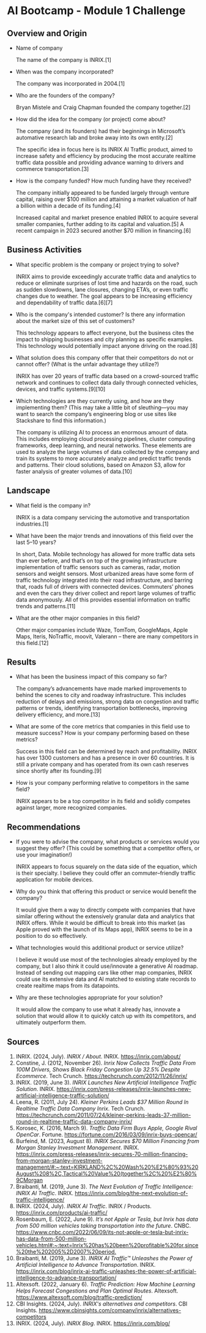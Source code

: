 # AI Bootcamp \- Module 1 Challenge

## Overview and Origin

* Name of company

    The name of the company is INRIX.\[1\]  

* When was the company incorporated?

    The company was incorporated in 2004.\[1\]  

* Who are the founders of the company?

    Bryan Mistele and Craig Chapman founded the company together.\[2\]  

* How did the idea for the company (or project) come about?

    The company \(and its founders\) had their beginnings in Microsoft’s automative research lab and broke away into its own entity.\[2\]  

    The specific idea in focus here is its INRIX AI Traffic product, aimed to increase safety and efficiency by producing the most accurate realtime traffic data possible and providing advance warning to drivers and commerce transportation.\[3\]  

* How is the company funded? How much funding have they received?

    The company initially appeared to be funded largely through venture capital, raising over $100 million and attaining a market valuation of half a billion within a decade of its funding.\[4\]  

    Increased capital and market presence enabled INRIX to acquire several smaller companies, further adding to its capital and valuation.\[5\]  A recent campaign in 2023 secured another $70 million in financing.\[6\]  

## Business Activities

* What specific problem is the company or project trying to solve?

    INRIX aims to provide exceedingly accurate traffic data and analytics to reduce or eliminate surprises of lost time and hazards on the road, such as sudden slowdowns, lane closures, changing ETA’s, or even traffic changes due to weather.  The goal appears to be increasing efficiency and dependability of traffic data.\[6\]\[7\]  

* Who is the company's intended customer? Is there any information about the market size of this set of customers?

    This technology appears to affect everyone, but the business cites the impact to shipping businesses and city planning as specific examples.  This technology would potentially impact anyone driving on the road.\[8\]  

* What solution does this company offer that their competitors do not or cannot offer? (What is the unfair advantage they utilize?)

    INRIX has over 20 years of traffic data based on a crowd-sourced traffic network and continues to collect data daily through connected vehicles, devices, and traffic systems.\[9\]\[10\]  

* Which technologies are they currently using, and how are they implementing them? (This may take a little bit of sleuthing&mdash;you may want to search the company’s engineering blog or use sites like Stackshare to find this information.)

    The company is utilizing AI to process an enormous amount of data.  This includes employing cloud processing pipelines, cluster computing frameworks, deep learning, and neural networks.  These elements are used to analyze the large volumes of data collected by the company and train its systems to more accurately analyze and predict traffic trends and patterns.  Their cloud solutions, based on Amazon S3, allow for faster analysis of greater volumes of data.\[10\]  

## Landscape

* What field is the company in?

    INRIX is a data company servicing the automotive and transportation industries.\[1\]  

* What have been the major trends and innovations of this field over the last 5&ndash;10 years?

    In short, Data.  Mobile technology has allowed for more traffic data sets than ever before, and that’s on top of the growing infrastructure implementation of traffic sensors such as cameras, radar, motion sensors and weight sensors.  Most urbanized areas have some form of traffic technology integrated into their road infrastructure, and barring that, roads full of drivers with connected devices.  Commuters’ phones and even the cars they driver collect and report large volumes of traffic data anonymously.  All of this provides essential information on traffic trends and patterns.\[11\]  

* What are the other major companies in this field?

    Other major companies include Waze, TomTom, GoogleMaps, Apple Maps, Iteris, NoTraffic, moovit, Valerann &ndash; there are many competitors in this field.\[12\]

## Results

* What has been the business impact of this company so far?

    The company’s advancements have made marked improvements to behind the scenes to city and roadway infrastructure.  This includes reduction of delays and emissions, strong data on congestion and traffic patterns or trends, identifying transportation bottlenecks, improving delivery efficiency, and more.\[13\]  

* What are some of the core metrics that companies in this field use to measure success? How is your company performing based on these metrics?

    Success in this field can be determined by reach and profitability.  INRIX has over 1300 customers and has a presence in over 60 countries.  It is still a private company and has operated from its own cash reserves since shortly after its founding.\[9\]  

* How is your company performing relative to competitors in the same field?

    INRIX appears to be a top competitor in its field and solidly competes against larger, more recognized companies.  

## Recommendations

* If you were to advise the company, what products or services would you suggest they offer? (This could be something that a competitor offers, or use your imagination!)  

    INRIX appears to focus squarely on the data side of the equation, which is their specialty.  I believe they could offer an commuter&ndash;friendly traffic application for mobile devices.

* Why do you think that offering this product or service would benefit the company?
        
    It would give them a way to directly compete with companies that have similar offering without the extensively granular data and analytics that INRIX offers.  While it would be difficult to break into this market \(as Apple proved with the launch of its Maps app\), INRIX seems to be in a position to do so effectively.  

* What technologies would this additional product or service utilize?

    I believe it would use most of the technologies already employed by the company, but I also think it could use/innovate a generative AI roadmap.  Instead of sending out mapping cars like other map companies, INRIX could use its extensive data and AI matched to existing state records to create realtime maps from its datapoints.

* Why are these technologies appropriate for your solution?

    It would allow the company to use what it already has, innovate a solution that would allow it to quickly catch up with its competitors, and ultimately outperform them.

## Sources

1. INRIX. \(2024, July\). *INRIX \/ About*. INRIX. <https://inrix.com/about/>
2. Constine, J. \(2012, November 26\). *Inrix Now Collects Traffic Data From 100M Drivers, Shows Black Friday Congestion Up 32.5\% Despite Ecommerce*. Tech Crunch. <https://techcrunch.com/2012/11/26/inrix/>
3. INRIX. \(2019, June 3\). *INRIX Launches New Artificial Intelligence Traffic Solution*. INRIX. <https://inrix.com/press-releases/inrix-launches-new-artificial-intelligence-traffic-solution/>
4. Leena, R. \(2011, July 24\). *Kleiner Perkins Leads \$37 Million Round In Realtime Traffic Data Company Inrix*. Tech Crunch. <https://techcrunch.com/2011/07/24/kleiner-perkins-leads-37-million-round-in-realtime-traffic-data-company-inrix/>
5. Korosec, K. \(2016, March 9\). *Traffic Data Firm Buys Apple, Google Rival OpenCar*. Fortune. <https://fortune.com/2016/03/09/inrix-buys-opencar/>
6. Burfeind, M. \(2023, August 8\). *INRIX Secures \$70 Million Financing from Morgan Stanley Investment Management*. INRIX. <https://inrix.com/press-releases/inrix-secures-70-million-financing-from-morgan-stanley-investment-management/#:~:text=KIRKLAND%2C%20Wash%20%E2%80%93%20August%208%2C,Tactical%20Value%20(together%2C%20%E2%80%9CMorgan>
7. Braibanti, M. \(2019, June 3\). *The Next Evolution of Traffic Intelligence: INRIX AI Traffic*. INRIX. <https://inrix.com/blog/the-next-evolution-of-traffic-intelligence/>
8. INRIX. \(2024, July\). *INRIX AI Traffic*. INRIX \/ Products. <https://inrix.com/products/ai-traffic/>
9. Rosenbaum, E. \(2022, June 9\). *It’s not Apple or Tesla, but Inrix has data from 500 million vehicles taking transportation into the future*. CNBC. <https://www.cnbc.com/2022/06/09/its-not-apple-or-tesla-but-inrix-has-data-from-500-million-vehicles.html#:~:text=Inrix%20has%20been%20profitable%20for,since%20the%202005%2D2007%20period.>
10. Braibanti, M. \(2019, June 3\). *INRIX AI Traffic™ Unleashes the Power of Artificial Intelligence to Advance Transportation*. INRIX. <https://inrix.com/blog/inrix-ai-traffic-unleashes-the-power-of-artificial-intelligence-to-advance-transportation/>
11. Altexsoft. \(2022, January 6\). *Traffic Prediction\: How Machine Learning Helps Forecast Congestions and Plan Optimal Routes*. Altexsoft. <https://www.altexsoft.com/blog/traffic-prediction/>
12. CBI Insights. \(2024, July\). *INRIX's alternatives and competitors*. CBI Insights. <https://www.cbinsights.com/company/inrix/alternatives-competitors>
13. INRIX. \(2024, July\). *INRIX Blog*. INRIX. <https://inrix.com/blog/>  